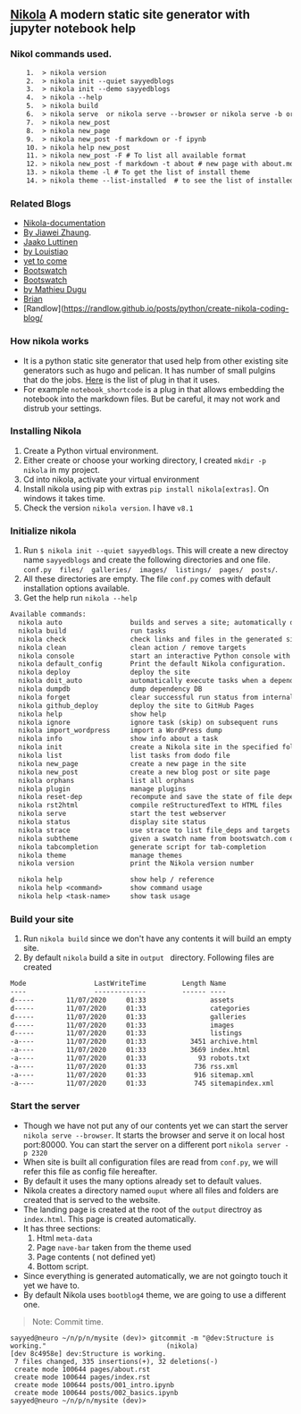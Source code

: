 <!--
.. title: first-post
.. slug: first-post
.. date: 2020-07-15 18:10:06 UTC+01:00
.. tags: static site generator, nikola
.. category: nikola
.. link: 
.. description: 
..author: Abdul Sayyed  
.. type: text
-->

## [Nikola](https://getnikola.com/getting-started.html) A modern static site generator with jupyter notebook help

### Nikol commands used.

```txt 
    1.  > nikola version
    2.  > nikola init --quiet sayyedblogs
    3.  > nikola init --demo sayyedblogs
    4.  > nikola --help
    5.  > nikola build
    6.  > nikola serve  or nikola serve --browser or nikola serve -b or nikola auto
    7.  > nikola new_post
    8.  > nikola new_page
    9.  > nikola new_post -f markdown or -f ipynb
    10. > nikola help new_post
    11. > nikola new_post -F # To list all available format
    12. > nikola new_post -f markdown -t about # new page with about.md created with tile set to about
    13. > nikola theme -l # To get the list of install theme
    14. > nikola theme --list-installed  # to see the list of installed theme
```

### Related Blogs

  + [Nikola-documentation](https://getnikola.com/handbook.html#jupyter-notebook)
  + [By Jiawei Zhaung](https://jiaweizhuang.github.io/blog/nikola-guide/).
  + [Jaako Luttinen](http://www.jaakkoluttinen.fi/blog/how-to-blog-with-jupyter-ipython-notebook-and-nikola/)
  + [by Louistiao](http://louistiao.me/posts/how-i-customized-my-nikola-powered-site/)
  + [ yet to come]()
  + [Bootswatch](https://bootswatch.com/)
  + [Bootswatch](https://bootswatch.com/)
  + [by Mathieu Dugu](https://www.brainsorting.dev/posts/create-a-blog-with-nikola/)
  + [Brian](http://groupbcl.ca/blog/posts/2019/static-site-generator-candidate-software-nikola/)
  + [Randlow](https://randlow.github.io/posts/python/create-nikola-coding-blog/



### How nikola works

- It is a python static site generator that used help from other existing site generators such as hugo and pelican. It has number of small pulgins that do the jobs. [Here](https://plugins.getnikola.com/) is the list of plug in that it uses.
- For example `notebook_shortcode` is a plug in that allows embedding the notebook into the markdown files. But be careful, it may not work and distrub your settings.


### Installing Nikola 

1. Create a Python virtual environment.
2. Either create or choose your working directory, I created `mkdir -p nikola` in my project.
3. Cd into nikola, activate your virtual environment 
4. Install nikola using pip with extras `pip install nikola[extras]`. On windows it takes time.
5. Check the version `nikola version`. I have `v8.1`

### Initialize nikola

1. Run `$ nikola init --quiet sayyedblogs`. This will create a new directoy name `sayyedblogs` and create the following directories and one file. `conf.py  files/  galleries/  images/  listings/  pages/  posts/`.
2. All these directories are empty. The file `conf.py` comes with default installation options available.
3. Get the help run `nikola --help`


```txt
Available commands:
  nikola auto                 builds and serves a site; automatically detects site changes, rebuilds, and optionally refreshes a browser
  nikola build                run tasks
  nikola check                check links and files in the generated site
  nikola clean                clean action / remove targets
  nikola console              start an interactive Python console with access to your site
  nikola default_config       Print the default Nikola configuration.
  nikola deploy               deploy the site
  nikola doit_auto            automatically execute tasks when a dependency changes
  nikola dumpdb               dump dependency DB
  nikola forget               clear successful run status from internal DB
  nikola github_deploy        deploy the site to GitHub Pages
  nikola help                 show help
  nikola ignore               ignore task (skip) on subsequent runs
  nikola import_wordpress     import a WordPress dump
  nikola info                 show info about a task
  nikola init                 create a Nikola site in the specified folder
  nikola list                 list tasks from dodo file
  nikola new_page             create a new page in the site
  nikola new_post             create a new blog post or site page
  nikola orphans              list all orphans
  nikola plugin               manage plugins
  nikola reset-dep            recompute and save the state of file dependencies without executing actions
  nikola rst2html             compile reStructuredText to HTML files
  nikola serve                start the test webserver
  nikola status               display site status
  nikola strace               use strace to list file_deps and targets
  nikola subtheme             given a swatch name from bootswatch.com or hackerthemes.com and a parent theme, creates a custom theme
  nikola tabcompletion        generate script for tab-completion
  nikola theme                manage themes
  nikola version              print the Nikola version number

  nikola help                 show help / reference
  nikola help <command>       show command usage
  nikola help <task-name>     show task usage
```


### Build your site

1. Run `nikola build` since we don't have any contents it will build an empty site.
2. By default `nikola` build a site in `output ` directory. Following files are created

```txt
Mode                 LastWriteTime         Length Name
----                 -------------         ------ ----
d-----        11/07/2020     01:33                assets
d-----        11/07/2020     01:33                categories
d-----        11/07/2020     01:33                galleries
d-----        11/07/2020     01:33                images
d-----        11/07/2020     01:33                listings
-a----        11/07/2020     01:33           3451 archive.html
-a----        11/07/2020     01:33           3669 index.html
-a----        11/07/2020     01:33             93 robots.txt
-a----        11/07/2020     01:33            736 rss.xml
-a----        11/07/2020     01:33            916 sitemap.xml
-a----        11/07/2020     01:33            745 sitemapindex.xml
```

### Start the server

- Though we have not put any of our contents yet we can start the server `nikola serve --browser`. It starts the browser and serve it on local host port:80000. You can start the server on a different port `nikola server -p 2320`
- When site is built all configuration files are read from `conf.py`, we will refer this file as config file hereafter.
- By default it uses the many options already set to default values.
- Nikola creates a directory named `ouput` where all files and folders are created that is served to the website.
- The landing page is created at the root of the `output` directroy as `index.html`. This page is created automatically.
- It has three sections:
  1. Html `meta-data`
  2. Page `nave-bar` taken from the theme used
  3. Page contents ( not defined yet)
  4. Bottom script.
- Since everything is generated automatically, we are not goingto touch it yet we have to.
- By default Nikola uses `bootblog4` theme, we are going to use a different one.

> Note: Commit time.

```git
sayyed@neuro ~/n/p/n/mysite (dev)> gitcommit -m "@dev:Structure is working."                              (nikola) 
[dev 8c4958e] dev:Structure is working.
 7 files changed, 335 insertions(+), 32 deletions(-)
 create mode 100644 pages/about.rst
 create mode 100644 pages/index.rst
 create mode 100644 posts/001_intro.ipynb
 create mode 100644 posts/002_basics.ipynb
sayyed@neuro ~/n/p/n/mysite (dev)>    
```

